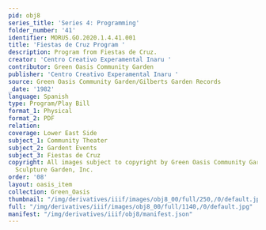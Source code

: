 ```yaml
---
pid: obj8
series_title: 'Series 4: Programming'
folder_number: '41'
identifier: MORUS.GO.2020.1.4.41.001
title: 'Fiestas de Cruz Program '
description: Program from Fiestas de Cruz.
creator: 'Centro Creativo Experamental Inaru '
contributor: Green Oasis Community Garden
publisher: 'Centro Creativo Experamental Inaru '
source: Green Oasis Community Garden/Gilberts Garden Records
_date: '1982'
language: Spanish
type: Program/Play Bill
format_1: Physical
format_2: PDF
relation:
coverage: Lower East Side
subject_1: Community Theater
subject_2: Gardent Events
subject_3: Fiestas de Cruz
copyright: All images subject to copyright by Green Oasis Community Garden/Gilberts
  Sculpture Garden, Inc.
order: '08'
layout: oasis_item
collection: Green_Oasis
thumbnail: "/img/derivatives/iiif/images/obj8_00/full/250,/0/default.jpg"
full: "/img/derivatives/iiif/images/obj8_00/full/1140,/0/default.jpg"
manifest: "/img/derivatives/iiif/obj8/manifest.json"
---
```

